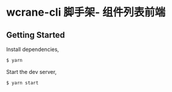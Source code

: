 # wcrane-cli 脚手架- 组件列表前端

## Getting Started

Install dependencies,

```bash
$ yarn
```

Start the dev server,

```bash
$ yarn start
```
